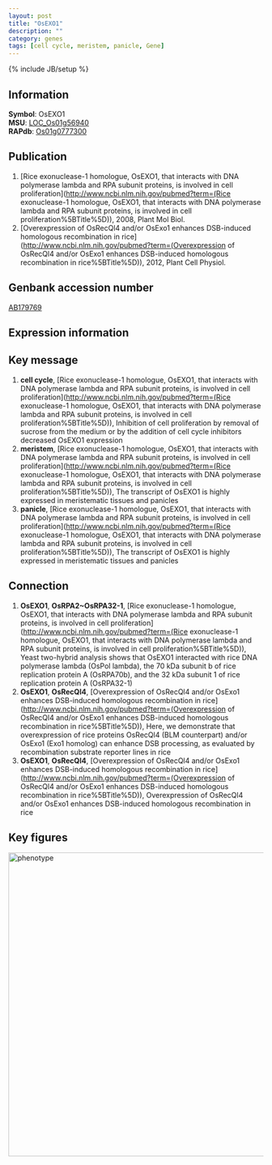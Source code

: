 ```yaml
---
layout: post
title: "OsEXO1"
description: ""
category: genes
tags: [cell cycle, meristem, panicle, Gene]
---
```

{% include JB/setup %}

## Information
__Symbol__: OsEXO1  
__MSU__: [LOC_Os01g56940](http://rice.plantbiology.msu.edu/cgi-bin/ORF_infopage.cgi?orf=LOC_Os01g56940)  
__RAPdb__: [Os01g0777300](http://rapdb.dna.affrc.go.jp/viewer/gbrowse_details/irgsp1?name=Os01g0777300)  

## Publication
1. [Rice exonuclease-1 homologue, OsEXO1, that interacts with DNA polymerase lambda and RPA subunit proteins, is involved in cell proliferation](http://www.ncbi.nlm.nih.gov/pubmed?term=(Rice exonuclease-1 homologue, OsEXO1, that interacts with DNA polymerase lambda and RPA subunit proteins, is involved in cell proliferation%5BTitle%5D)), 2008, Plant Mol Biol.
2. [Overexpression of OsRecQl4 and/or OsExo1 enhances DSB-induced homologous recombination in rice](http://www.ncbi.nlm.nih.gov/pubmed?term=(Overexpression of OsRecQl4 and/or OsExo1 enhances DSB-induced homologous recombination in rice%5BTitle%5D)), 2012, Plant Cell Physiol.

## Genbank accession number
[AB179769](http://www.ncbi.nlm.nih.gov/nuccore/AB179769)

## Expression information

## Key message
1. __cell cycle__, [Rice exonuclease-1 homologue, OsEXO1, that interacts with DNA polymerase lambda and RPA subunit proteins, is involved in cell proliferation](http://www.ncbi.nlm.nih.gov/pubmed?term=(Rice exonuclease-1 homologue, OsEXO1, that interacts with DNA polymerase lambda and RPA subunit proteins, is involved in cell proliferation%5BTitle%5D)),  Inhibition of cell proliferation by removal of sucrose from the medium or by the addition of cell cycle inhibitors decreased OsEXO1 expression
2. __meristem__, [Rice exonuclease-1 homologue, OsEXO1, that interacts with DNA polymerase lambda and RPA subunit proteins, is involved in cell proliferation](http://www.ncbi.nlm.nih.gov/pubmed?term=(Rice exonuclease-1 homologue, OsEXO1, that interacts with DNA polymerase lambda and RPA subunit proteins, is involved in cell proliferation%5BTitle%5D)),  The transcript of OsEXO1 is highly expressed in meristematic tissues and panicles
3. __panicle__, [Rice exonuclease-1 homologue, OsEXO1, that interacts with DNA polymerase lambda and RPA subunit proteins, is involved in cell proliferation](http://www.ncbi.nlm.nih.gov/pubmed?term=(Rice exonuclease-1 homologue, OsEXO1, that interacts with DNA polymerase lambda and RPA subunit proteins, is involved in cell proliferation%5BTitle%5D)),  The transcript of OsEXO1 is highly expressed in meristematic tissues and panicles

## Connection
1. __OsEXO1__, __OsRPA2~OsRPA32-1__, [Rice exonuclease-1 homologue, OsEXO1, that interacts with DNA polymerase lambda and RPA subunit proteins, is involved in cell proliferation](http://www.ncbi.nlm.nih.gov/pubmed?term=(Rice exonuclease-1 homologue, OsEXO1, that interacts with DNA polymerase lambda and RPA subunit proteins, is involved in cell proliferation%5BTitle%5D)),  Yeast two-hybrid analysis shows that OsEXO1 interacted with rice DNA polymerase lambda (OsPol lambda), the 70 kDa subunit b of rice replication protein A (OsRPA70b), and the 32 kDa subunit 1 of rice replication protein A (OsRPA32-1)
2. __OsEXO1__, __OsRecQl4__, [Overexpression of OsRecQl4 and/or OsExo1 enhances DSB-induced homologous recombination in rice](http://www.ncbi.nlm.nih.gov/pubmed?term=(Overexpression of OsRecQl4 and/or OsExo1 enhances DSB-induced homologous recombination in rice%5BTitle%5D)),  Here, we demonstrate that overexpression of rice proteins OsRecQl4 (BLM counterpart) and/or OsExo1 (Exo1 homolog) can enhance DSB processing, as evaluated by recombination substrate reporter lines in rice
3. __OsEXO1__, __OsRecQl4__, [Overexpression of OsRecQl4 and/or OsExo1 enhances DSB-induced homologous recombination in rice](http://www.ncbi.nlm.nih.gov/pubmed?term=(Overexpression of OsRecQl4 and/or OsExo1 enhances DSB-induced homologous recombination in rice%5BTitle%5D)), Overexpression of OsRecQl4 and/or OsExo1 enhances DSB-induced homologous recombination in rice

## Key figures
<img src="http://ricencode.github.io/images/OsEXO1.pheno.png" alt="phenotype"  style="width: 600px;"/>



